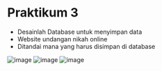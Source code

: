 <h1 class="code-line" data-line-start=0 data-line-end=1 ><a id="PRAKTIKUM 3"></a>Praktikum 3</h1>

- Desainlah Database untuk menyimpan data 
- Website undangan nikah online
- Ditandai mana yang harus disimpan di database

![image](https://github.com/PuhanRialdo/latihan-3/assets/160216825/84d93547-4ea9-49a3-9a36-969eb60dbb3a)
![image](https://github.com/PuhanRialdo/latihan-3/assets/160216825/d0879cc6-8954-40f7-9f00-b8e06e018d3d)
![image](https://github.com/PuhanRialdo/latihan-3/assets/160216825/6bde160d-f431-4c98-8ec3-583b11af65dd)

